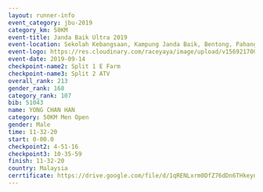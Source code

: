 ```yaml
---
layout: runner-info 
event_category: jbu-2019 
category_km: 50KM 
event-title: Janda Baik Ultra 2019
event-location: Sekolah Kebangsaan, Kampung Janda Baik, Bentong, Pahang, Malaysia 
event-logo: https://res.cloudinary.com/raceyaya/image/upload/v1569217009/logo/janda-baik_vch1pc.jpg 
event-date: 2019-09-14 
checkpoint-name2: Split 1 E Farm 
checkpoint-name3: Split 2 ATV 
overall_rank: 213
gender_rank: 168
category_rank: 107
bib: 51043
name: YONG CHAN HAN
category: 50KM Men Open
gender: Male
time: 11-32-20
start: 0-00.0
checkpoint2: 4-51-16
checkpoint3: 10-35-59
finish: 11-32-20
country: Malaysia
cerrtificate: https://drive.google.com/file/d/1qRENLxrm0DfZ76dDn6THkeynEmX62lkY/view?usp=sharing
---
```

